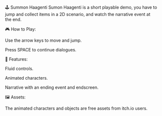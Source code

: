 🕹️ Summon Haagenti
Sumon Haagenti is a short playable demo, you have to jump and collect items in a 2D scenario, and watch the narrative event at the end.

🎮 How to Play:

Use the arrow keys to move and jump.

Press SPACE to continue dialogues.

🧱 Features:

Fluid controls.

Animated characters.

Narrative with an ending event and endscreen.

🖼️ Assets:

The animated characters and objects are free assets from itch.io users.
